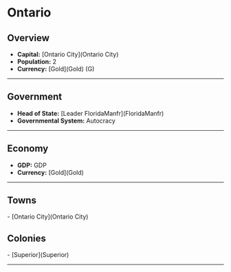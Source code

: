 # <!--NAME-->Ontario<!--NAME-->

## Overview

- **Capital:** [<!--CAPITAL-->Ontario City<!--CAPITAL-->](<!--CAPITAL-->Ontario City<!--CAPITAL-->)
- **Population:** <!--POPULATION-->2<!--POPULATION-->
- **Currency:** [<!--CURRENCY-->Gold<!--CURRENCY-->](<!--CURRENCY-->Gold<!--CURRENCY-->) (<!--CURRENCY_ABV-->G<!--CURRENCY_ABV-->)

---

## Government

- **Head of State:** [<!--LEADER_TITLE-->Leader FloridaManfr<!--LEADER_TITLE-->](<!--LEADER-->FloridaManfr<!--LEADER-->)
- **Governmental System:** <!--GOVERNMENT-->Autocracy<!--GOVERNMENT-->

---

## Economy

- **GDP:** <!--GDP-->GDP<!--GDP-->
- **Currency:** [<!--CURRENCY-->Gold<!--CURRENCY-->](<!--CURRENCY-->Gold<!--CURRENCY-->)

---

## Towns

<!--TOWNS-->- [Ontario City](Ontario City)<!--TOWNS-->

## Colonies

<!--COLONIES-->- [Superior](Superior)<!--COLONIES-->

---
